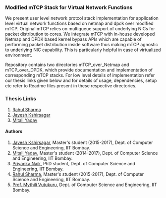### Modified mTCP Stack for Virtual Network Functions

We present user level network protcol stack implementation for application level virtual network functions based on netmap and dpdk over modified mTCP. Original mTCP relies on multiqueue support of underlying NICs for packet distribution to cores. We integrate mTCP with in-house developed Netmap and DPDK based kernel bypass APIs which are capable of performing packet distribution inside software thus making mTCP agnostic to underlying NIC capability. This is particularly helpful in case of virtualized environment. 

Repository contains two directories mTCP\_over\_Netmap and mTCP\_over\_DPDK, which provide documentation and implementation of corresponding mTCP stacks. For low level details of implementation refer our thesis links given below and for details of usage, dependencies, setup etc refer to Readme files present in these respective directories.

### Thesis Links

1. [Rahul Sharma](http://www.cse.iitb.ac.in/synerg/lib/exe/fetch.php?media=public:students:rahul:netmap_based_network_protocol_stack_for_vnfs.pdf)
2. [Jayesh Kshirsagar](http://www.cse.iitb.ac.in/synerg/lib/exe/fetch.php?media=public:students:jayesh:jayesh_report_first_draft.pdf)
3. [Mitali Yadav](http://www.cse.iitb.ac.in/synerg/lib/exe/fetch.php?media=public:students:mitali:mitali_mtp_stage_ii_report.pdf)

#### Authors

1. [Jayesh Kshirsagar](https://www.cse.iitb.ac.in/~jayeshk/), Master's student (2015-2017), Dept. of Computer Science and Engineering, IIT Bombay.
2. [Mitali Yadav](https://www.cse.iitb.ac.in/~mitaliyada/), Master's student (2014-2017), Dept. of Computer Science and Engineering, IIT Bombay.
2. [Priyanka Naik](https://www.cse.iitb.ac.in/~ppnaik/), PhD student, Dept. of Computer Science and Engineering, IIT Bombay.
3. [Rahul Sharma](https://www.cse.iitb.ac.in/~rahulshcse/), Master's student (2015-2017), Dept. of Computer Science and Engineering, IIT Bombay.
4. [Prof. Mythili Vutukuru](https://www.cse.iitb.ac.in/~mythili/), Dept. of Computer Science and Engineering, IIT Bombay.
